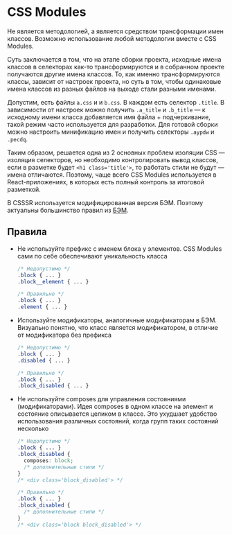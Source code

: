 # CSS Modules

Не является методологией, а является средством трансформации имен классов.
Возможно использование любой методологии вместе с CSS Modules.

Суть заключается в том, что на этапе сборки проекта, исходные имена классов в
селекторах как-то трансформируются и в собранном проекте получаются другие имена
классов. То, как именно трансформируются классы, зависит от настроек проекта, но
суть в том, чтобы одинаковые имена классов из разных файлов на выходе стали
разными именами.

Допустим, есть файлы `a.css` и и `b.css`. В каждом есть селектор `.title`. В
зависимости от настроек можно получить `.a_title` и `.b_title` — к исходному
имени класса добавляется имя файла + подчеркивание, такой режим часто
используется для разработки. Для готовой сборки можно настроить минификацию имен
и получить селекторы `.aypdw` и `.pecdq`.

Таким образом, решается одна из 2 основных проблем изоляции CSS — изоляция
селекторов, но необходимо контролировать вывод классов, если в разметке будет
`<h1 class='title'>`, то работать стили не будут — имена отличаются. Поэтому,
чаще всего CSS Modules используется в React-приложениях, в которых есть полный
контроль за итоговой разметкой.

В CSSSR используется модифицированная версия БЭМ.
Поэтому актуальны большинство правил из [БЭМ](./BEM.md).

## Правила

- Не используйте префикс с именем блока у элементов. CSS Modules сами по себе
  обеспечивают уникальность класса

  ```css
  /* Недопустимо */
  .block { ... }
  .block__element { ... }  

  /* Правильно */
  .block { ... }
  .element { ... }  
  ```

- Используйте модификаторы, аналогичные модификаторам в БЭМ. Визуально понятно,
  что класс является модификатором, в отличие от модификатора без префикса

  ```css
  /* Недопустимо */
  .block { ... }
  .disabled { ... }  

  /* Правильно */
  .block { ... }
  .block_disabled { ... }  
  ```

- Не используйте сomposes для управления состояниями (модификаторами). Идея
  composes в одном классе на элемент и состояние описывается целиком в классе.
  Это ухудшает удобство использования различных состояний, когда групп таких
  состояний несколько

  ```css
  /* Недопустимо */
  .block { ... }
  .block_disabled {
    composes: block;
    /* дополнительные стили */
  }  
  /* <div class='block_disabled'> */

  /* Правильно */
  .block { ... }
  .block_disabled {
    /* дополнительные стили */
  }  
  /* <div class='block block_disabled'> */
  ```